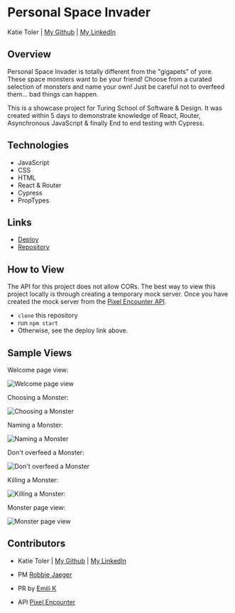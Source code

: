 # Personal Space Invader

Katie Toler | [My Github](https://github.com/KATIETOLER) | [My LinkedIn](https://www.linkedin.com/in/katie-toler-467560158/)

## Overview

Personal Space Invader is totally different from the "gigapets" of yore. These space monsters want to be your friend! Choose from a curated selection of monsters and name your own! Just be careful not to overfeed them... bad things can happen.

This is a showcase project for Turing School of Software & Design. It was created within 5 days to demonstrate knowledge of React, Router, Asynchronous JavaScript
& finally End to end testing with Cypress.

## Technologies

- JavaScript
- CSS
- HTML
- React & Router
- Cypress
- PropTypes

## Links

- [Deploy](https://personal-space-invader27.surge.sh/)
- [Repository](https://github.com/KATIETOLER/personal-space-invader)

## How to View
The API for this project does not allow CORs. The best way to view this project locally is through creating a temporary mock server. Once you have created the mock server from the [Pixel Encounter API](https://pixelencounter.com/Api).
- `clone` this repository 
-  run `npm start`
-  Otherwise, see the deploy link above.

## Sample Views

Welcome page view:

![Welcome page view](https://media4.giphy.com/media/WwjLni41PbATezzHVL/giphy.gif)

Choosing a Monster:

![Choosing a Monster](https://media2.giphy.com/media/G98dbHmU4WQ6rwzsry/giphy.gif)

Naming a Monster:

![Naming a Monster](https://media0.giphy.com/media/CzWQKKWw7F5gSTQZKc/giphy.gif)

Don't overfeed a Monster:

![Don't overfeed a Monster](https://media1.giphy.com/media/p8hq3MaHaogv9SoCz7/giphy.gif)

Killing a Monster:

![Killing a Monster:](https://media0.giphy.com/media/L8ACCmmJbhQHZU7ZW1/giphy.gif)

Monster page view:

![Monster page view](https://media4.giphy.com/media/FsKkU356Trcf6au4yu/giphy.gif)

## Contributors

- Katie Toler | [My Github](https://github.com/KATIETOLER) | [My LinkedIn](https://www.linkedin.com/in/katie-toler-467560158/)

- PM [Robbie Jaeger](https://github.com/robbiejaeger)

- PR by [Emili K](https://github.com/Ekaiman)

- API [Pixel Encounter](https://pixelencounter.com/Api)
